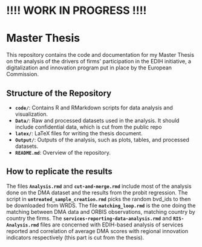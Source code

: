 # !!!! WORK IN PROGRESS !!!!

# Master Thesis

This repository contains the code and documentation for my Master Thesis on the analysis of the drivers of firms' participation in the EDIH initiative, a digitalization and innovation program put in place by the European Commission.

## Structure of the Repository

- **`code/`**: Contains R and RMarkdown scripts for data analysis and visualization.
- **`Data/`**: Raw and processed datasets used in the analysis. It should include confidential data, which is cut from the public repo
- **`latex/`**: LaTeX files for writing the thesis document.
- **`Output/`**: Outputs of the analysis, such as plots, tables, and processed datasets.
- **`README.md`**: Overview of the repository.

## How to replicate the results

The files **`Analysis.rmd`** and **`cut-and-merge.rmd`** include most of the analysis done on the DMA dataset and the results from the probit regression. The script in **`untreated_sample_creation.rmd`** picks the random bvd_ids to then be downloaded from WRDS. The file **`matching_loop.rmd`** is the one doing the matching between DMA data and ORBIS observations, matching country by country the firms. The **`services-reporting-data-analysis.rmd`** and **`RIS-Analysis.rmd`** files are concerned with EDIH-based analysis of services reported and correlation of average DMA scores with regional innovation indicators respectively (this part is cut from the thesis).



